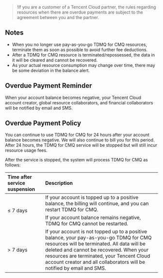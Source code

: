>!If you are a customer of a Tencent Cloud partner, the rules regarding resources when there are overdue payments are subject to the agreement between you and the partner.

## Notes

- When you no longer use pay-as-you-go TDMQ for CMQ resources, terminate them as soon as possible to avoid further fee deductions.
- After a TDMQ for CMQ resource is terminated/repossessed, the data in it will be cleared and cannot be recovered.
- As your actual resource consumption may change over time, there may be some deviation in the balance alert.

## Overdue Payment Reminder

When your account balance becomes negative, your Tencent Cloud account creator, global resource collaborators, and financial collaborators will be notified by email and SMS.

## Overdue Payment Policy

You can continue to use TDMQ for CMQ for 24 hours after your account balance becomes negative. We will also continue to bill you for this period. After 24 hours, the TDMQ for CMQ service will be stopped but will still incur resource usage fees.

After the service is stopped, the system will process TDMQ for CMQ as follows:

<table>
<thead>
<tr>
<th align="left">Time after service suspension</th>
<th align="left">Description</th>
</tr>
</thead>
<tbody><tr>
<td align="left" rowspan="2">≤ 7 days</td>
<td align="left">If your account is topped up to a positive balance, the billing will continue, and you can restart TDMQ for CMQ.</td>
</tr>
<tr>
<td align="left">If your account balance remains negative, TDMQ for CMQ cannot be restarted.</td>
</tr>
<tr>
<td align="left">> 7 days</td>
<td align="left">If your account is not topped up to a positive balance, your pay-as-you-go TDMQ for CMQ resources will be terminated. All data will be deleted and cannot be recovered. When your resources are terminated, your Tencent Cloud account creator and all collaborators will be notified by email and SMS.</td>
</tr>
</tbody></table>

